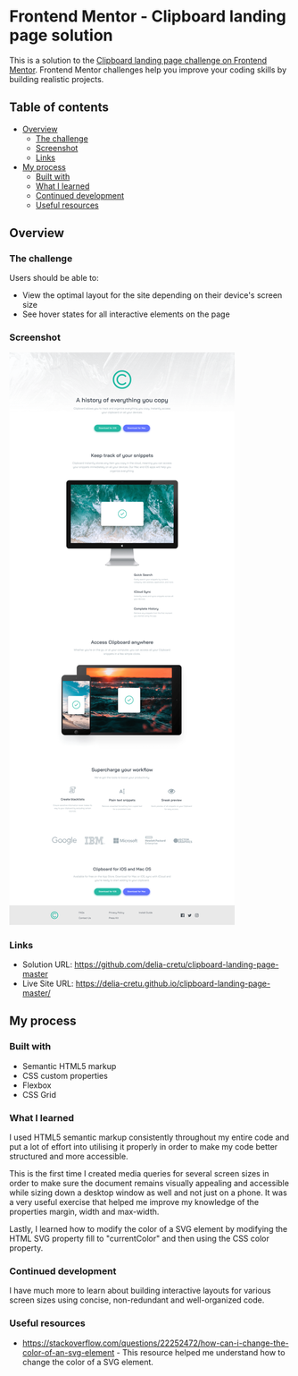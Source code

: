 # Frontend Mentor - Clipboard landing page solution

This is a solution to the [Clipboard landing page challenge on Frontend Mentor](https://www.frontendmentor.io/challenges/clipboard-landing-page-5cc9bccd6c4c91111378ecb9). Frontend Mentor challenges help you improve your coding skills by building realistic projects.

## Table of contents

- [Overview](#overview)
  - [The challenge](#the-challenge)
  - [Screenshot](#screenshot)
  - [Links](#links)
- [My process](#my-process)
  - [Built with](#built-with)
  - [What I learned](#what-i-learned)
  - [Continued development](#continued-development)
  - [Useful resources](#useful-resources)

## Overview

### The challenge

Users should be able to:

- View the optimal layout for the site depending on their device's screen size
- See hover states for all interactive elements on the page

### Screenshot

![](./screenshot.jpg)

### Links

- Solution URL: https://github.com/delia-cretu/clipboard-landing-page-master
- Live Site URL: https://delia-cretu.github.io/clipboard-landing-page-master/

## My process

### Built with

- Semantic HTML5 markup
- CSS custom properties
- Flexbox
- CSS Grid

### What I learned

I used HTML5 semantic markup consistently throughout my entire code and put a lot of effort into utilising it properly in order to make my code better structured and more accessible.

This is the first time I created media queries for several screen sizes in order to make sure the document remains visually appealing and accessible while sizing down a desktop window as well and not just on a phone. It was a very useful exercise that helped me improve my knowledge of the properties margin, width and max-width.

Lastly, I learned how to modify the color of a SVG element by modifying the HTML SVG property fill to "currentColor" and then using the CSS color property.

### Continued development

I have much more to learn about building interactive layouts for various screen sizes using concise, non-redundant and well-organized code.

### Useful resources

- https://stackoverflow.com/questions/22252472/how-can-i-change-the-color-of-an-svg-element - This resource helped me understand how to change the color of a SVG element.
